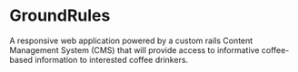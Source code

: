 # GroundRules

A responsive web application powered by a custom rails Content Management System
(CMS) that will provide access to informative coffee-based information to interested
coffee drinkers. 
